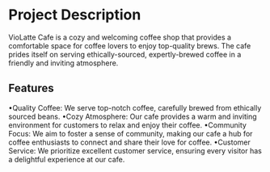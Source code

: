 # Project Description
VioLatte Cafe is a cozy and welcoming coffee shop that provides a comfortable space for coffee lovers to enjoy top-quality brews. The cafe prides itself on serving ethically-sourced, expertly-brewed coffee in a friendly and inviting atmosphere.

## Features 
•Quality Coffee: We serve top-notch coffee, carefully brewed from ethically sourced beans.
•Cozy Atmosphere: Our cafe provides a warm and inviting environment for customers to relax and enjoy their coffee.
•Community Focus: We aim to foster a sense of community, making our cafe a hub for coffee enthusiasts to connect and share their love for coffee.
•Customer Service: We prioritize excellent customer service, ensuring every visitor has a delightful experience at our cafe.





